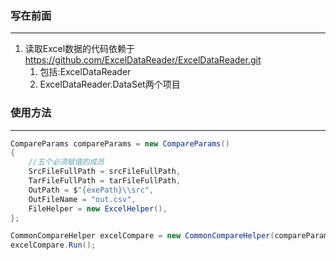 ### 写在前面
***
1. 读取Excel数据的代码依赖于 https://github.com/ExcelDataReader/ExcelDataReader.git
	1. 包括:ExcelDataReader
	2. ExcelDataReader.DataSet两个项目

### 使用方法
***
```c#
CompareParams compareParams = new CompareParams()
{
	//五个必须赋值的成员
    SrcFileFullPath = srcFileFullPath,
    TarFileFullPath = tarFileFullPath,
    OutPath = $"{exePath}\\src",
    OutFileName = "out.csv",
    FileHelper = new ExcelHelper(),
};

CommonCompareHelper excelCompare = new CommonCompareHelper(compareParams);
excelCompare.Run();
```
